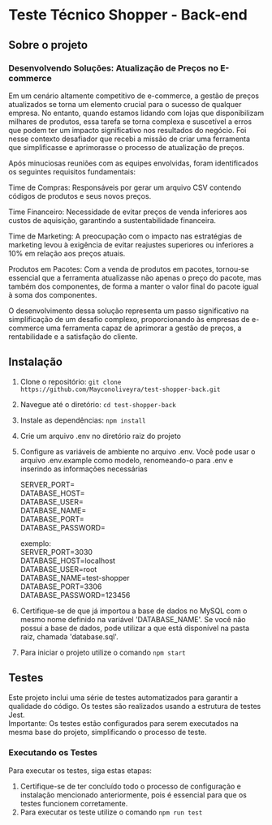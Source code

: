 # Teste Técnico Shopper - Back-end

## Sobre o projeto

### Desenvolvendo Soluções: Atualização de Preços no E-commerce

Em um cenário altamente competitivo de e-commerce, a gestão de preços atualizados se torna um elemento crucial para o sucesso de qualquer empresa. No entanto, quando estamos lidando com lojas que disponibilizam milhares de produtos, essa tarefa se torna complexa e suscetível a erros que podem ter um impacto significativo nos resultados do negócio. Foi nesse contexto desafiador que recebi a missão de criar uma ferramenta que simplificasse e aprimorasse o processo de atualização de preços.

Após minuciosas reuniões com as equipes envolvidas, foram identificados os seguintes requisitos fundamentais:

Time de Compras: Responsáveis por gerar um arquivo CSV contendo códigos de produtos e seus novos preços.

Time Financeiro: Necessidade de evitar preços de venda inferiores aos custos de aquisição, garantindo a sustentabilidade financeira.

Time de Marketing: A preocupação com o impacto nas estratégias de marketing levou à exigência de evitar reajustes superiores ou inferiores a 10% em relação aos preços atuais.

Produtos em Pacotes: Com a venda de produtos em pacotes, tornou-se essencial que a ferramenta atualizasse não apenas o preço do pacote, mas também dos componentes, de forma a manter o valor final do pacote igual à soma dos componentes.

O desenvolvimento dessa solução representa um passo significativo na simplificação de um desafio complexo, proporcionando às empresas de e-commerce uma ferramenta capaz de aprimorar a gestão de preços, a rentabilidade e a satisfação do cliente.

## Instalação

1. Clone o repositório: `git clone https://github.com/Mayconoliveyra/test-shopper-back.git`
2. Navegue até o diretório: `cd test-shopper-back`
3. Instale as dependências: `npm install`
4. Crie um arquivo .env no diretório raiz do projeto
5. Configure as variáveis de ambiente no arquivo .env. Você pode usar o arquivo .env.example como modelo, renomeando-o para .env e inserindo as informações necessárias

   SERVER_PORT=
   <br> DATABASE_HOST=
   <br> DATABASE_USER=
   <br> DATABASE_NAME=
   <br> DATABASE_PORT=
   <br> DATABASE_PASSWORD=

   exemplo:
   <br> SERVER_PORT=3030
   <br> DATABASE_HOST=localhost
   <br> DATABASE_USER=root
   <br> DATABASE_NAME=test-shopper
   <br> DATABASE_PORT=3306
   <br> DATABASE_PASSWORD=123456

6. Certifique-se de que já importou a base de dados no MySQL com o mesmo nome definido na variável 'DATABASE_NAME'. Se você não possui a base de dados, pode utilizar a que está disponível na pasta raiz, chamada 'database.sql'.
7. Para iniciar o projeto utilize o comando `npm start`

## Testes

Este projeto inclui uma série de testes automatizados para garantir a qualidade do código. Os testes são realizados usando a estrutura de testes Jest.
<br>Importante: Os testes estão configurados para serem executados na mesma base do projeto, simplificando o processo de teste.

### Executando os Testes

Para executar os testes, siga estas etapas:

1. Certifique-se de ter concluído todo o processo de configuração e instalação mencionado anteriormente, pois é essencial para que os testes funcionem corretamente.
2. Para executar os teste utilize o comando `npm run test`
